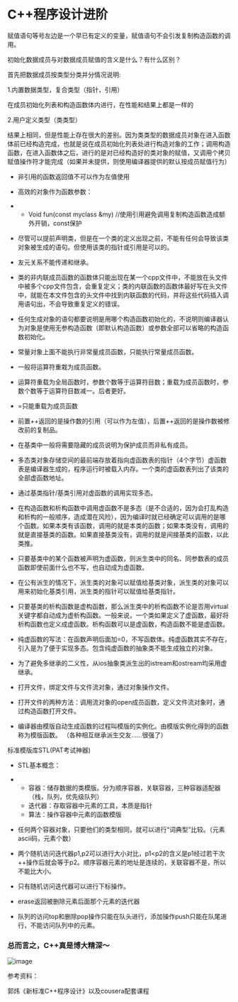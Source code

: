 # C++程序设计进阶 

赋值语句等号左边是一个早已有定义的变量，赋值语句不会引发复制构造函数的调用。

初始化数据成员与对数据成员赋值的含义是什么？有什么区别？

首先把数据成员按类型分类并分情况说明:

1.内置数据类型，复合类型（指针，引用）

在成员初始化列表和构造函数体内进行，在性能和结果上都是一样的

2.用户定义类型（类类型）

结果上相同，但是性能上存在很大的差别。因为类类型的数据成员对象在进入函数体前已经构造完成，也就是说在成员初始化列表处进行构造对象的工作；调用构造函数，在进入函数体之后，进行的是对已经构造好的类对象的赋值，又调用个拷贝赋值操作符才能完成（如果并未提供，则使用编译器提供的默认按成员赋值行为）

 

- 非引用的函数返回值不可以作为左值使用

- 高效的对象作为函数参数：

- - Void fun(const myclass &my) //使用引用避免调用复制构造函数造成额外开销，const保护 

- 尽管可以提前声明类，但是在一个类的定义出现之前，不能有任何会导致该类对象被生成的语句。但使用该类的指针或引用是可以的。
- 友元关系不能传递和继承。
- 类的非内联成员函数的函数体只能出现在某一个cpp文件中，不能放在头文件中被多个cpp文件包含，会重复定义；类的内联函数的函数体最好写在头文件中，就能在本文件包含的头文件中找到内联函数的代码，并将这些代码插入调用语句出，不会导致重复定义的错误。
- 任何生成对象的语句都要说明是用哪个构造函数初始化的，不说明则编译器认为对象是使用无参构造函数（即默认构造函数）或参数全部可以省略的构造函数初始化。
- 常量对象上面不能执行非常量成员函数，只能执行常量成员函数。
- 一般将运算符重栽为成员函数。
- 运算符重载为全局函数时，参数个数等于运算符目数；重载为成员函数时，参数个数等于运算符目数减一。后者更好。
- =只能重载为成员函数
- 前置++返回的是操作数的引用（可以作为左值），后置++返回的是操作数被修改前的复制品。
- 在基类中一般将需要隐藏的成员说明为保护成员而非私有成员。
- 多态类对象存储空间的最前端存放着指向虚函数表的指针（4个字节）虚函数表是编译器生成的，程序运行时被载入内存。一个类的虚函数表列出了该类的全部虚函数地址。
- 通过基类指针/基类引用对虚函数的调用实现多态。
- 在构造函数和析构函数中调用虚函数不是多态（是不合适的，因为会打乱构造和析构的一般顺序，造成潜在风险），因为编译时就已经确定可以调用的是哪个函数。如果本类有该函数，调用的就是本类的函数；如果本类没有，调用的就是直接基类的函数。如果直接基类没有，调用的就是间接基类的函数，以此类推。
- 只要基类中的某个函数被声明为虚函数，则派生类中的同名、同参数表的成员函数即使前面什么也不写，也自动成为虚函数。
- 在公有派生的情况下，派生类的对象可以赋值给基类对象，派生类的对象可以用来初始化基类引用，派生类的指针可以赋值给基类指针。
- 只要基类的析构函数是虚构函数，那么派生类中的析构函数不论是否用virtual关键字都自动成为虚析构函数。一般来说，一个类如果定义了虚函数，最好将析构函数也定义成虚函数。析构函数可以是虚函数，构造函数不能是虚函数。
- 纯虚函数的写法：在函数声明后面加=0，不写函数体。纯虚函数其实不存在，引入是为了便于实现多态。包含纯虚函数的抽象类不能生成独立的对象。
- 为了避免多继承的二义性，从ios抽象类派生出的istream和ostream均采用虚继承。
- 打开文件，绑定文件与文件流对象，通过对象操作文件。
- 打开文件的两种方法：调用流对象的open成员函数，定义文件流对象时，通过构造函数打开文件。
- 编译器由模版自动生成函数的过程叫模版的实例化。由模版实例化得到的函数称为模版函数。 （各种相互继承派生交友……很强了）

标准模版库STL(PAT考试神器)

- STL基本概念：

- - 容器：储存数据的类模版。分为顺序容器，关联容器，三种容器适配器（栈，队列，优先级队列）
  - 迭代器：存取容器中元素的工具，本质是指针
  - 算法：操作容器中元素的函数模版

- 任何两个容器对象，只要他们的类型相同，就可以进行“词典型”比较。（元素ascii码，元素个数）

- 两个随机访问迭代器p1,p2可以进行大小对比，p1<p2的含义是p1经过若干次++操作后就会等于p2。顺序容器元素的地址是连续的，关联容器不是，所以不能比大小。

- 只有随机访问迭代器可以进行下标操作。

- erase返回被删除元素后面那个元素的迭代器

- 队列的访问top和删除pop操作只能在队头进行，添加操作push只能在队尾进行，不能访问队列中的元素。

### 总而言之，C++真是博大精深～

![image](https://github.com/merelydust/PAT-Advanced-Level/blob/master/image/c%2B%2B.jpg)

参考资料：

郭炜《新标准C++程序设计》以及cousera配套课程
